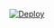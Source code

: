 
[![Deploy](https://www.herokucdn.com/deploy/button.svg)](https://www.heroku.com/deploy?template=https://github.com/2022EndWorldBegin/R998)
